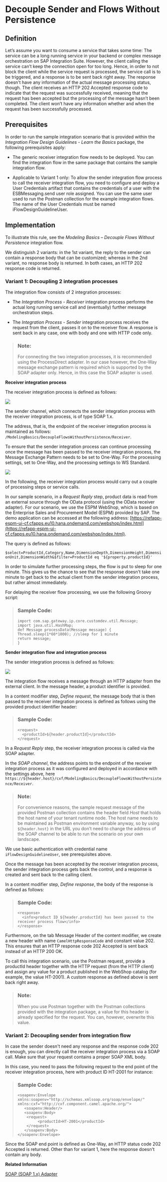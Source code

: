 <!-- loio31d4dec814724e2b8b9fb7161c2c5adb -->

# Decouple Sender and Flows Without Persistence



<a name="loio31d4dec814724e2b8b9fb7161c2c5adb__section_vwg_3bn_wnb"/>

## Definition

Let’s assume you want to consume a service that takes some time: The service can be a long running service in your backend or complex message orchestration on SAP Integration Suite. However, the client calling the service can’t keep the connection open for too long. Hence, in order to not block the client while the service request is processed, the service call is to be triggered, and a response is to be sent back right away. The response doesn't have any information of the actual message processing status, though. The client receives an HTTP 202 Accepted response code to indicate that the request was successfully received, meaning that the request has been accepted but the processing of the message hasn’t been completed. The client won’t have any information whether and when the request has been successfully processed.



<a name="loio31d4dec814724e2b8b9fb7161c2c5adb__section_yrp_nbn_wnb"/>

## Prerequisites

In order to run the sample integration scenario that is provided within the *Integration Flow Design Guidelines - Learn the Basics* package, the following prerequisites apply:

-   The generic receiver integration flow needs to be deployed. You can find the integration flow in the same package that contains the sample integration flow.

-   Applicable to Variant 1 only: To allow the sender integration flow process to call the receiver integration flow, you need to configure and deploy a User Credentials artifact that contains the credentials of a user with the ESBMessaging.send user role assigned. You can use the same user used to run the Postman collection for the example integration flows. The name of the User Credentials must be named iFlowDesignGuidelineUser.




<a name="loio31d4dec814724e2b8b9fb7161c2c5adb__section_nbz_wbn_wnb"/>

## Implementation

To illustrate this rule, see the *Modeling Basics – Decouple Flows Without Persistence* integration flow.

We distinguish 2 variants: in the 1st variant, the reply to the sender can contain a response body that can be customized; whereas in the 2nd variant, no response body is returned. In both cases, an HTTP 202 response code is returned.



### Variant 1: Decoupling 2 integration processes

The integration flow consists of 2 integration processes:

-   The *Integration Process - Receiver* integration process performs the actual long running service call and \(eventually\) further message orchestration steps.

-   The *Integration Process - Sender* integration process receives the request from the client, passes it on to the receiver flow. A response is sent back in any case, one with body and one with HTTP code only.


> ### Note:  
> For connecting the two integration processes, it is recommended using the ProcessDirect adapter. In our case however, the One-Way message exchange pattern is required which is supported by the SOAP adapter only. Hence, in this case the SOAP adapter is used.

**Receiver integration process**

The receiver integration process is defined as follows:

![](images/2012-design_Decouple_sender_and_flows_without_persistence_1_2a6c813.png)

The sender channel, which connects the sender integration process with the receiver integration process, is of type SOAP 1.x.

The address, that is, the endpoint of the receiver integration process is maintained as follows: `/ModelingBasics/DecoupleFlowsWithoutPersistence/Receiver`.

To ensure that the sender integration process can continue processing once the message has been passed to the receiver integration process, the Message Exchange Pattern needs to be set to One-Way. For the processing settings, set to One-Way, and the processing settings to WS Standard.

![](images/2012-design_Decouple_sender_and_flows_without_persistence_2_ee0ccbf.png)

In the following, the receiver integration process would carry out a couple of processing steps or service calls.

In our sample scenario, in a *Request Reply* step, product data is read from an external source through the OData protocol \(using the OData receiver adapter\). For our scenario, we use the ESPM WebShop, which is based on the Enterprise Sales and Procurement Model \(ESPM\) provided by SAP. The demo application can be accessed at the following address: [https://refapp-espm-ui-cf.cfapps.eu10.hana.ondemand.com/webshop/index.html](https://refapp-espm-ui-cf.cfapps.eu10.hana.ondemand.com/webshop/index.html).

The query is defined as follows:

`$select=ProductId,Category,Name,DimensionDepth,DimensionHeight,DimensionUnit,DimensionWidth&$filter=ProductId eq '${property.productId}'`

In order to simulate further processing steps, the flow is put to sleep for one minute. This gives us the chance to see that the response doesn't take one minute to get back to the actual client from the sender integration process, but rather almost immediately.

For delaying the receiver flow processing, we use the following Groovy script:

> ### Sample Code:  
> ```
> import com.sap.gateway.ip.core.customdev.util.Message;
> import java.util.HashMap;
> def Message processData(Message message) {
> Thread.sleep(1*60*1000); //sleep for 1 minute
> return message;
> }
> 
> ```

**Sender integration flow and integration process**

The sender integration process is defined as follows:

![](images/2012-design_Decouple_sender_and_flows_without_persistence_3_03e3359.png)

The integration flow receives a message through an HTTP adapter from the external client. In the message header, a product identifier is provided.

In a content modifier step, *Define request*, the message body that is then passed to the receiver integration process is defined as follows using the provided product identifier header:

> ### Sample Code:  
> ```
> <request>
>   <productId>${header.productId}</productId>
> </request>
> 
> ```

In a *Request Reply* step, the receiver integration process is called via the SOAP adapter.

In the *SOAP channel*, the address points to the endpoint of the receiver integration process as it was configured and deployed in accordance with the settings above, here `https://${header.host}/cxf/ModelingBasics/DecoupleFlowsWithoutPersistence/Receiver`.

> ### Note:  
> For convenience reasons, the sample request message of the provided Postman collection contains the header field *Host* that holds the host name of your tenant runtime node. The host name needs to be maintained as Postman environment variable anyway, so by using `${header.host}` in the URL you don’t need to change the address of the SOAP channel to be able to run the scenario on your own landscape.

We use basic authentication with credential name `iFlowDesignGuidelineUser`, see prerequisites above.

Once the message has been accepted by the receiver integration process, the sender integration process gets back the control, and a response is created and sent back to the calling client.

In a content modifier step, *Define response*, the body of the response is defined as follows:

> ### Sample Code:  
> ```
> <response>
>   <info>product ID ${header.productId} has been passed to the receiver process flow</info>
> </response>
> 
> ```

Furthermore, on the tab Message Header of the content modifier, we create a new header with name `CamelHttpResponseCode` and constant value 202. This ensures that an HTTP response code 202 Accepted is sent back instead of an HTTP 200 OK.

To call this integration scenario, use the Postman request, provide a productId header together with the HTTP request \(from the HTTP client\) and assign any value for a product published in the WebShop catalog \(for example, the value HT-2001\). A custom response as defined above is sent back right away.

> ### Note:  
> When you use Postman together with the Postman collections provided with the integration package, a value for this header is already specified for the request. You can, however, overwrite this value.



### Variant 2: Decoupling sender from integration flow

In case the sender doesn't need any response and the response code 202 is enough, you can directly call the receiver integration process via a SOAP call. Make sure that your request contains a proper SOAP XML body.

In this case, you need to pass the following request to the end point of the receiver integration process, here with product ID HT-2001 for instance:

> ### Sample Code:  
> ```
> <soapenv:Envelope xmlns:soapenv="http://schemas.xmlsoap.org/soap/envelope/" xmlns:cxf="http://cxf.component.camel.apache.org/">
>    <soapenv:Header/>
>    <soapenv:Body>
>     <request>
>          <productId>HT-2001</productId>
>     </request>
>    </soapenv:Body>
> </soapenv:Envelope>
> 
> ```

Since the SOAP end point is defined as One-Way, an HTTP status code 202 Accepted is returned. Other than for variant 1, here the response doesn't contain any body.

**Related Information**  


[SOAP \(SOAP 1.x\) Adapter](soap-soap-1-x-adapter-b847968.md "With this adapter, the tenant can exchange messages with another system that supports Simple Object Access Protocol (SOAP) 1.1 or SOAP 1.2.")

